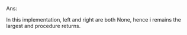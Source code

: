 Ans:

In this implementation, left and right are both None, hence i remains the largest and procedure returns.
